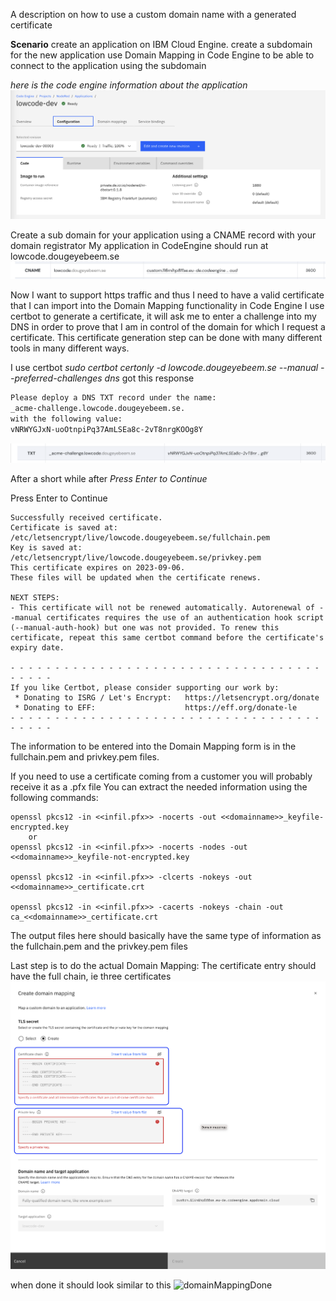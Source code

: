 A description on how to use a custom domain name with a generated certificate

**Scenario**
create an application on IBM Cloud Engine.
create a subdomain for the new application
use Domain Mapping in Code Engine to be able to connect to the application using the subdomain

*here is the code engine information about the application*
![myCodeEngineApp.png](/images/myCodeEngineApp.png)

Create a sub domain for your application using a CNAME record with your domain registrator
My application in CodeEngine should run at lowcode.dougeyebeem.se
![myDNSsetting](/images/myDNSsetting.png)

Now I want to support https traffic and thus I need to have a valid certificate that I can import into the Domain Mapping functionality in Code Engine
I use certbot to generate a certificate, it will ask me to enter a challenge into my DNS in order to prove that I am in control of the domain for which I request a certificate. This certificate generation step can be done with many different tools in many different ways.

I use certbot
*sudo certbot certonly -d lowcode.dougeyebeem.se --manual --preferred-challenges dns*
got this response

```sh
Please deploy a DNS TXT record under the name:
_acme-challenge.lowcode.dougeyebeem.se.
with the following value:
vNRWYGJxN-uoOtnpiPq37AmLSEa8c-2vT8nrgKOOg8Y
```
![acmeChallenge record](/images/acmeChallenge.png)

After a short while after *Press Enter to Continue*


Press Enter to Continue
```
Successfully received certificate.
Certificate is saved at: /etc/letsencrypt/live/lowcode.dougeyebeem.se/fullchain.pem
Key is saved at:         /etc/letsencrypt/live/lowcode.dougeyebeem.se/privkey.pem
This certificate expires on 2023-09-06.
These files will be updated when the certificate renews.

NEXT STEPS:
- This certificate will not be renewed automatically. Autorenewal of --manual certificates requires the use of an authentication hook script (--manual-auth-hook) but one was not provided. To renew this certificate, repeat this same certbot command before the certificate's expiry date.

- - - - - - - - - - - - - - - - - - - - - - - - - - - - - - - - - - - - - - - -
If you like Certbot, please consider supporting our work by:
 * Donating to ISRG / Let's Encrypt:   https://letsencrypt.org/donate
 * Donating to EFF:                    https://eff.org/donate-le
- - - - - - - - - - - - - - - - - - - - - - - - - - - - - - - - - - - - - - - -
```
The information to be entered into the Domain Mapping form is in the fullchain.pem and privkey.pem files.

If you need to use a certificate coming from a customer you will probably receive it as a .pfx file
You can extract the needed information using the following commands:
```
openssl pkcs12 -in <<infil.pfx>> -nocerts -out <<domainname>>_keyfile-encrypted.key  
	or
openssl pkcs12 -in <<infil.pfx>> -nocerts -nodes -out <<domainname>>_keyfile-not-encrypted.key

openssl pkcs12 -in <<infil.pfx>> -clcerts -nokeys -out <<domainname>>_certificate.crt

openssl pkcs12 -in <<infil.pfx>> -cacerts -nokeys -chain -out ca_<<domainname>>_certificate.crt
```

The output files here should basically have the same type of information as the fullchain.pem and the privkey.pem files


Last step is to do the actual Domain Mapping:
The certificate entry should have the full chain, ie three certificates
![domainMappingForm](/images/domainMappingForm.png)

when done it should look similar to this
![domainMappingDone](/images/domainMappingDone)


